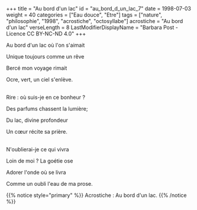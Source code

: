+++
title = "Au bord d'un lac"
id = "au_bord_d_un_lac_7"
date = 1998-07-03
weight = 40
categories = ["Eau douce", "Etre"]
tags = ["nature", "philosophie", "1998", "acrostiche", "octosyllabe"]
acrostiche = "Au bord d'un lac"
verseLength = 8
LastModifierDisplayName = "Barbara Post - Licence CC BY-NC-ND 4.0"
+++

Au bord d'un lac où l'on s'aimait

Unique toujours comme un rêve

Bercé mon voyage rimait

Ocre, vert, un ciel s'enlève.

 \
Rire : où suis-je en ce bonheur ?

Des parfums chassent la lumière;

Du lac, divine profondeur

Un cœur récite sa prière.

 \
N'oublierai-je ce qui vivra

Loin de moi ? La goétie ose

Adorer l'onde où se livra

Comme un oubli l'eau de ma prose.

{{% notice style="primary" %}}
Acrostiche : Au bord d'un lac.
{{% /notice %}}
